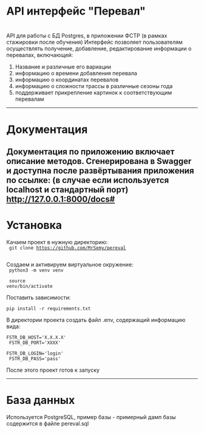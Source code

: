 # API интерфейс "Перевал"
#
API для работы с БД Postgres, в приложении ФСТР (в рамках стажировки после обучения)
Интерфейс позволяет пользователям осуществлять получение, добавление, редактирование информации о перевалах, включающей:
1) Название и различные его вариации
2) информацию о времени добавления перевала
3) информацию о координатах перевалов
4) информацию о сложности трассы в различные сезоны года
5) поддерживает прикрепление картинок к соответствующим перевалам
___
# Документация
Документация по приложению включает описание методов. Сгенерирована в Swagger и доступна после развёртывания приложения по ссылке: (в случае если используется localhost и стандартный порт) <br> 
http://127.0.0.1:8000/docs#
---
# Установка
Качаем проект в нужную директорию:  <br>
<code> git clone https://github.com/MrSemy/pereval <br>
</code>
<br>
Создаем и активируем виртуальное окружение: <br>
<code> python3 -m venv venv <br> 
</code>
<br>
<code> source venv/bin/activate  <br>
</code>
<br>
Поставить зависимости:  <br>
<code> pip install -r requirements.txt  <br>
</code>
<br>
В директории проекта создать файл .env, содержащий информацию вида:  <br>
<code> FSTR_DB_HOST='X.X.X.X' <br>
FSTR_DB_PORT='XXXX' <br> 
FSTR_DB_LOGIN='login' <br>
FSTR_DB_PASS='pass' <br>
</code>
<br>
После этого проект готов к запуску

---
# База данных
Используется PostgreSQL, пример базы - примерный дамп базы содержится в файле pereval.sql

